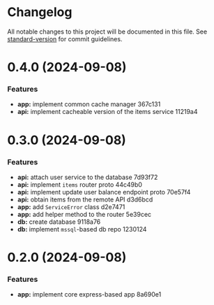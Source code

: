 # Changelog

All notable changes to this project will be documented in this file. See [standard-version](https://github.com/conventional-changelog/standard-version) for commit guidelines.

# 0.4.0 (2024-09-08)


### Features

* **app:** implement common cache manager 367c131
* **api:** implement cacheable version of the items service 11219a4


# 0.3.0 (2024-09-08)


### Features

* **api:** attach user service to the database 7d93f72
* **api:** implement `items` router proto 44c49b0
* **api:** implement update user balance endpoint proto 70e57f4
* **api:** obtain items from the remote API d3d6bcd
* **app:** add `ServiceError` class d2e7471
* **app:** add helper method to the router 5e39cec
* **db:** create database 9118a76
* **db:** implement `mssql`-based db repo 1230124



# 0.2.0 (2024-09-08)


### Features

* **app:** implement core express-based app 8a690e1

